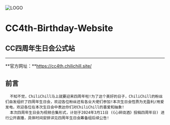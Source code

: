 ![LOGO](https://cc4th.chilichill.site/img/logo.png "LOGO")
# CC4th-Birthday-Website
## CC四周年生日会公式站
---
**官方网址：**https://cc4th.chilichill.site/

## __前言__
      不知不觉，ChiliChill马上就要迎来四周年啦!为了这个美好的日子，ChiliChill的粉丝们自发组织了四周年生日会，欢迎各位粉丝还有各业大佬们参加!本次生日会性质为无盈利/用爱发电，欢迎各位在本次生日会中表达你们对ChiliChill的喜爱和抽象!
      本次四周年生日会为视频合集形式，计划于2024年3月11日 (《心碎烧酒》投稿四周年日) 进行公开直播，具体时间安排详见四周年生日会筹备组后续公告!

